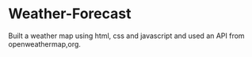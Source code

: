 # Weather-Forecast
Built a weather map using html, css and javascript and used an API from openweathermap,org.
